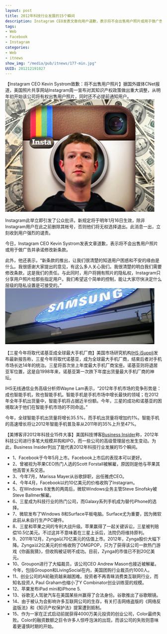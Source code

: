 ```yaml
--- 
layout: post
title: 2012年科技行业发展的15个瞬间
description: Instagram CEO发表文章向用户道歉，表示将不会出售用户照片或用于做广告并承诺修改新条款。三星今年将取代诺基亚，成为全球最大手机厂商，结束后者对手机市场长达14年的统治。2012年科技公司进行多笔大规模并购和人事变动，Business Insider列出了能代表2012年科技行业发展的15个瞬间。
tags: 
- Web
- Facebook
- Instagram
categories:
- Web
- itnews
show_img: "/media/pub/itnews/177-min.jpg"
UUID: 201212191027
---
```


【Instagram CEO Kevin Systrom致歉：将不出售用户照片】据国外媒体CNet报道，美国照片共享网站Instagram周一宣布对其知识产权政策做出重大调整，从明年初开始该公司将有权出售用户照片，同时还不必提前通知用户。
<img src="/media/pub/itnews/177_121219075610_1.jpg" width="480px"></img>

Instagram此举立即引发了公众批评。新规定将于明年1月16日生效，除非Instagram用户在此之前删除其帐号，否则他们将无权选择退出。此消息一出，立刻收到用户强烈的谴责。

今日，Instagram CEO Kevin Systrom发表文章道歉，表示将不会出售用户照片或用于做广告并承诺修改新条款。

此外，他还表示，“新条款的推出，让我们很清楚的知道用户困惑和不安的缘由是什么。我很感谢大家提出的意见，有这么多人关心我们。我很清楚的明白我们需要修改条款，这是我们的责任。与此同时，用户将拥有照片的隐私权，Instagram只分享用户照片给那些指定用户。我们希望这个简单的控制，能让大家尽快决定什么层级的隐私设置是可接受的。”
<img src="/media/pub/itnews/177_121219075339_1.jpg" width="480px"></img>

【三星今年将取代诺基亚成全球最大手机厂商】美国市场研究机构[IHS iSuppli](http://www.isuppli.com/Mobile-and-Wireless-Communications/News/Pages/Samsung-Displaces-Nokia-as-Top-CellphoneBrand-in-2012-and-Takes-Decisive-Smartphone-Lead-Over-Apple.aspx)发布最新报告称，三星今年将取代诺基亚，成为全球最大手机厂商，结束后者对手机市场长达14年的统治。三星将首次坐上年度最大手机厂商宝座。诺基亚则将退居亚军位置，这是自1998年来，诺基亚第一次跌下年度出货量最大手机厂商的神坛。

IHS无线通信业务高级分析师Wayne Lam表示，“2012年手机市场的竞争形势是：成也智能手机，败也智能手机。智能手机是手机市场中增长最快的领域；在2012年全年手机出货量中，智能手机将占据近半份额。今年，三星的成功和诺基亚的困境取决于他们在智能手机市场的不同命运。”

今年，全球智能手机出货量将增长35.5%，而手机出货量将增加约1%。智能手机的高速增长将让2012年智能手机普及率从2011年的35%上升至47%。

【美博客评2012年科技业15件大事】美国科技博客[Business Insider](http://www.businessinsider.com/)称，2012年科技公司进行多笔大规模并购和IPO，而一些公司的高级管理层也发生变动。为此，Business Insider列出了能代表2012年科技行业发展的15个瞬间。
<ul>
<li>1、Facebook于今年5月上市。Facebook上市后的表现本可以更好。</li>
<li>2、曾被视为苹果CEO热门人选的Scott Forstall被解雇，原因则是他与苹果其他高管关系交恶。</li>
<li>3、今年7月，Marissa Mayer从谷歌辞职，出任雅虎CEO。</li>
<li>4、今年4月，Facebook以约10亿美元的价格收购了Instagram。</li>
<li>5、在Windows 8发售的两周后，微软Windows业务主管Steve Sinofsky被Steve Ballmer解雇。</li>
<li>6、三星成为科技行业的热门公司，而Galaxy系列手机成为替代iPhone的选择。</li>
<li>7、微软发布了Windows 8和Surface平板电脑。Surface尤为重要，因为微软此前从未自行生产PC硬件。</li>
<li>8、三星和苹果之间的专利大战升级。苹果赢得了一起关键诉讼，三星被判赔偿10.5亿美元。不过这并不意味着在三星上诉后，法院仍将维持原判。</li>
<li>9、2011年12月，Zynga以70亿美元的估值上市。2012年，Zynga股价大幅下降。Zynga以2亿美元的价格收购了OMGPOP，只为了获得该公司一款热门游戏《你画我猜》，但收购被证明不成功。目前，Zynga的市值已不到20亿美元。</li>
<li>10、Groupon进行了大幅裁员，该公司CEO Andrew Mason也接近被解雇。今年，包括Groupon和LivingSocial在内，美国团购行业裁员约1000人。</li>
<li>11、创业公司的A轮融资越来越困难。投资者不再青睐消费类互联网行业，而知名投资人 Paul Graham也缩小了Y Combinator创业训练营的规模。</li>
<li>12、苹果发布iPad mini和iPhone 5.</li>
<li>13、谷歌无人驾驶汽车在美国某些州赢得了合法身份。谷歌推出了谷歌眼镜。</li>
<li>14、由于被认为会影响许多互联网公司的生存，有关打击网络盗版的《网络反盗版法》和《知识产权保护法》提案遭到抵制。</li>
<li>15、作为一家在正式启动前就获得4000万美元投资的创业公司，Color最终失败。Color的融资数额之巨令许多人惊呼泡沫的出现，而该公司的失败则意味着更谨慎时期的开始。</li>
</ul>
